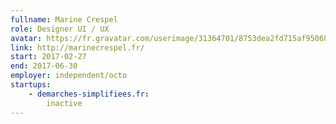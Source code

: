 ```yaml
---
fullname: Marine Crespel
role: Designer UI / UX
avatar: https://fr.gravatar.com/userimage/31364701/8753dea2fd715af95068c0f0f6a673fe.jpeg?size=512
link: http://marinecrespel.fr/
start: 2017-02-27
end: 2017-06-30
employer: independent/octo
startups:
    - demarches-simplifiees.fr:
        inactive
---
```

